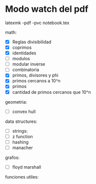 # Modo watch del pdf
latexmk -pdf -pvc notebook.tex

math:
- [X] Reglas divisibilidad
- [X] coprimos
- [X] identidades
- [ ] modulos
- [ ] modular inverse
- [ ] combinatoria
- [X] primos, divisores y phi
- [X] primos cercanos a 10^n
- [X] primos
- [x] cantidad de primos cercanos que 10^n

geometria:
- [ ] convex hull

data structures:
- [ ] strings:
- [ ] z function
- [ ] hashing
- [ ] manacher

grafos:
- [ ] floyd marshall

funciones utiles:

